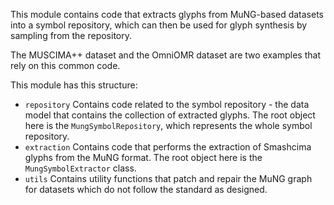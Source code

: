 This module contains code that extracts glyphs from MuNG-based datasets into a symbol repository, which can then be used for glyph synthesis by sampling from the repository.

The MUSCIMA++ dataset and the OmniOMR dataset are two examples that rely on this common code.

This module has this structure:

- `repository` Contains code related to the symbol repository - the data model that contains the collection of extracted glyphs. The root object here is the `MungSymbolRepository`, which represents the whole symbol repository.
- `extraction` Contains code that performs the extraction of Smashcima glyphs from the MuNG format. The root object here is the `MungSymbolExtractor` class.
- `utils` Contains utility functions that patch and repair the MuNG graph for datasets which do not follow the standard as designed.
